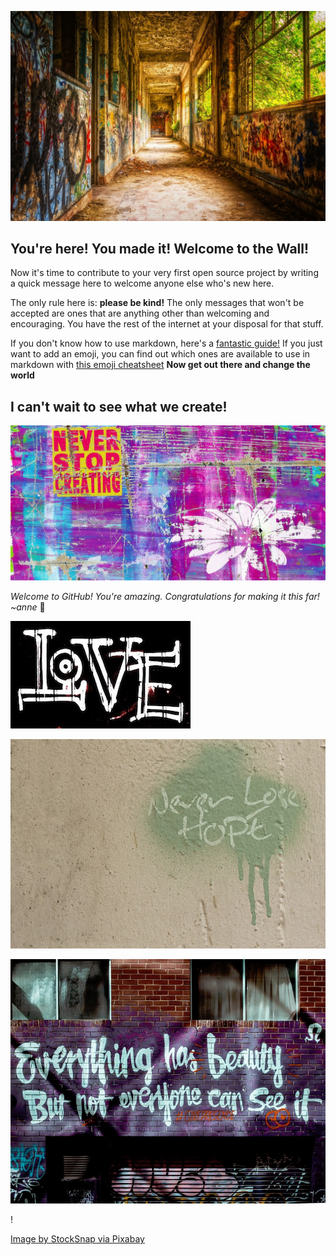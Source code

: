 ![Photo by Tama66 via Pixabay](pixabay_Tama66.jpg)

## You're here! You made it! Welcome to the Wall!

Now it's time to contribute to your very first open source project by writing a quick message here to welcome anyone else who's new here. 

The only rule here is: **please be kind!** The only messages that won't be accepted are ones that are anything other than welcoming and encouraging. You have the rest of the internet at your disposal for that stuff.

If you don't know how to use markdown, here's a [fantastic guide!](http://agea.github.io/tutorial.md/) If you just want to add an emoji, you can find out which ones are available to use in markdown with [this emoji cheatsheet](https://www.webfx.com/tools/emoji-cheat-sheet/)
**Now get out there and change the world**


**I can't wait to see what we create!**
-----------

![Image by ShonEjai via Pixabay](pixabay_ShonEjai.jpg)

*Welcome to GitHub! You're amazing. Congratulations for making it this far! ~anne* :sparkling_heart:

![Image by pixel2013 via Pixabay](pixabay_pixel2013.jpg)



![Image by ShonEjai via Pixabay](pixabay_ShonEjai(hope).jpg)



![Image by StockSnap via Pixabay](pixabay_StockSnap(beauty).jpg)










! <p class="text-right">[Image by StockSnap via Pixabay](pixabay_StockSnap(cat).jpg)</p>
